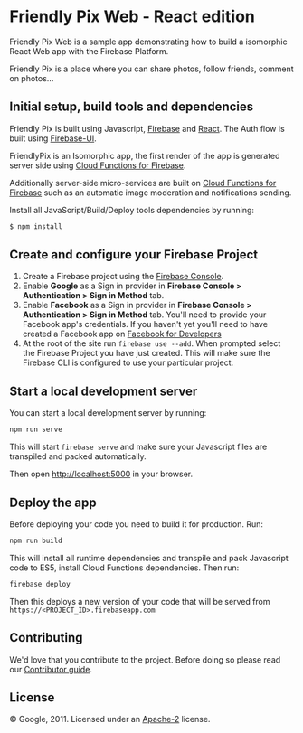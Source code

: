 # Friendly Pix Web - React edition

Friendly Pix Web is a sample app demonstrating how to build a isomorphic React Web app with the Firebase Platform.

Friendly Pix is a place where you can share photos, follow friends, comment on photos...


## Initial setup, build tools and dependencies

Friendly Pix is built using Javascript, [Firebase](https://firebase.google.com/docs/web/setup) and [React](https://facebook.github.io/react/). The Auth flow is built using [Firebase-UI](https://github.com/firebase/firebaseui-web).

FriendlyPix is an Isomorphic app, the first render of the app is generated server side using [Cloud Functions for Firebase](https://firebase.google.com/docs/functions).

Additionally server-side micro-services are built on [Cloud Functions for Firebase](https://firebase.google.com/docs/functions) such as an automatic image moderation and notifications sending.

Install all JavaScript/Build/Deploy tools dependencies by running:

```bash
$ npm install
```


## Create and configure your Firebase Project

1. Create a Firebase project using the [Firebase Console](https://firebase.google.com/console).
2. Enable **Google** as a Sign in provider in **Firebase Console > Authentication > Sign in Method** tab.
3. Enable **Facebook** as a Sign in provider in **Firebase Console > Authentication > Sign in Method** tab. You'll need to provide your Facebook app's credentials. If you haven't yet you'll need to have created a Facebook app on [Facebook for Developers](https://developers.facebook.com)
4. At the root of the site run `firebase use --add`. When prompted select the Firebase Project you have just created. This will make sure the Firebase CLI is configured to use your particular project.


## Start a local development server

You can start a local development server by running:

```bash
npm run serve
```

This will start `firebase serve` and make sure your Javascript files are transpiled and packed automatically.

Then open [http://localhost:5000](http://localhost:5000) in your browser.


## Deploy the app

Before deploying your code you need to build it for production. Run:

```bash
npm run build
```

This will install all runtime dependencies and transpile and pack Javascript code to ES5, install Cloud Functions dependencies.
Then run:

```bash
firebase deploy
```

Then this deploys a new version of your code that will be served from `https://<PROJECT_ID>.firebaseapp.com`


## Contributing

We'd love that you contribute to the project. Before doing so please read our [Contributor guide](CONTRIBUTING.md).


## License

© Google, 2011. Licensed under an [Apache-2](LICENSE) license.

